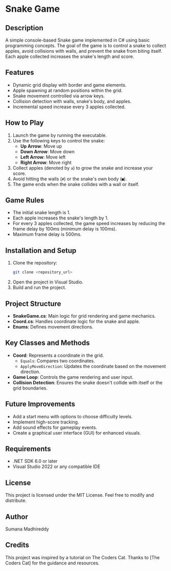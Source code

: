 # Snake Game

## Description
A simple console-based Snake game implemented in C# using basic programming concepts. The goal of the game is to control a snake to collect apples, avoid collisions with walls, and prevent the snake from biting itself. Each apple collected increases the snake's length and score.

## Features
- Dynamic grid display with border and game elements.
- Apple spawning at random positions within the grid.
- Snake movement controlled via arrow keys.
- Collision detection with walls, snake's body, and apples.
- Incremental speed increase every 3 apples collected.

## How to Play
1. Launch the game by running the executable.
2. Use the following keys to control the snake:
   - **Up Arrow**: Move up
   - **Down Arrow**: Move down
   - **Left Arrow**: Move left
   - **Right Arrow**: Move right
3. Collect apples (denoted by `a`) to grow the snake and increase your score.
4. Avoid hitting the walls (`#`) or the snake's own body (`■`).
5. The game ends when the snake collides with a wall or itself.

## Game Rules
- The initial snake length is 1.
- Each apple increases the snake's length by 1.
- For every 3 apples collected, the game speed increases by reducing the frame delay by 100ms (minimum delay is 100ms).
- Maximum frame delay is 500ms.

## Installation and Setup
1. Clone the repository:
   ```bash
   git clone <repository_url>
   ```
2. Open the project in Visual Studio.
3. Build and run the project.

## Project Structure
- **SnakeGame.cs**: Main logic for grid rendering and game mechanics.
- **Coord.cs**: Handles coordinate logic for the snake and apple.
- **Enums**: Defines movement directions.

## Key Classes and Methods
- **Coord**: Represents a coordinate in the grid.
  - `Equals`: Compares two coordinates.
  - `ApplyMoveDirection`: Updates the coordinate based on the movement direction.
- **Game Loop**: Controls the game rendering and user input.
- **Collision Detection**: Ensures the snake doesn't collide with itself or the grid boundaries.

## Future Improvements
- Add a start menu with options to choose difficulty levels.
- Implement high-score tracking.
- Add sound effects for gameplay events.
- Create a graphical user interface (GUI) for enhanced visuals.

## Requirements
- .NET SDK 6.0 or later
- Visual Studio 2022 or any compatible IDE

## License
This project is licensed under the MIT License. Feel free to modify and distribute.

## Author
Sumana Madhireddy

## Credits
This project was inspired by a tutorial on The Coders Cat. Thanks to [The Coders Cat] for the guidance and resources.
